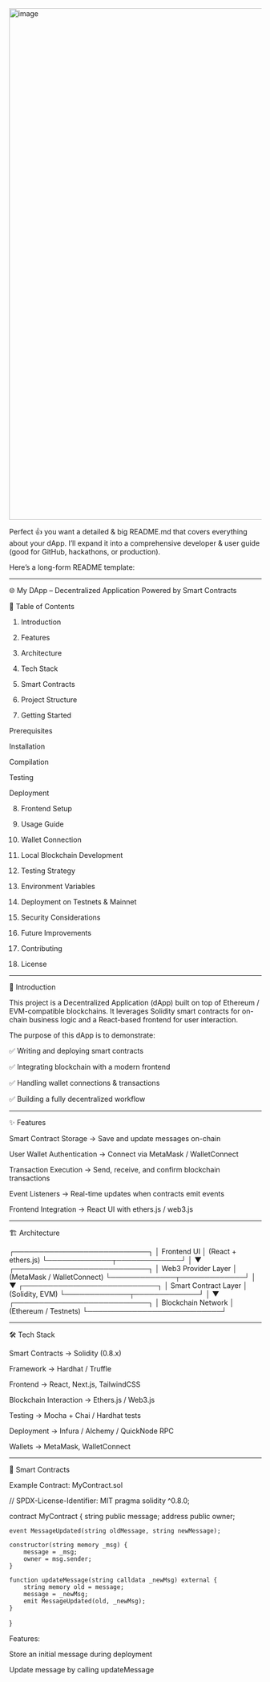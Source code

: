 <img width="1920" height="1020" alt="image" src="https://github.com/user-attachments/assets/2ffafbe3-17dc-45f4-968a-99af1fe6dfc8" />


Perfect 👍 you want a detailed & big README.md that covers everything about your dApp.
I’ll expand it into a comprehensive developer & user guide (good for GitHub, hackathons, or production).

Here’s a long-form README template:


---

🌐 My DApp – Decentralized Application Powered by Smart Contracts

📌 Table of Contents

1. Introduction


2. Features


3. Architecture


4. Tech Stack


5. Smart Contracts


6. Project Structure


7. Getting Started

Prerequisites

Installation

Compilation

Testing

Deployment



8. Frontend Setup


9. Usage Guide


10. Wallet Connection


11. Local Blockchain Development


12. Testing Strategy


13. Environment Variables


14. Deployment on Testnets & Mainnet


15. Security Considerations


16. Future Improvements


17. Contributing


18. License




---

🚀 Introduction

This project is a Decentralized Application (dApp) built on top of Ethereum / EVM-compatible blockchains.
It leverages Solidity smart contracts for on-chain business logic and a React-based frontend for user interaction.

The purpose of this dApp is to demonstrate:

✅ Writing and deploying smart contracts

✅ Integrating blockchain with a modern frontend

✅ Handling wallet connections & transactions

✅ Building a fully decentralized workflow



---

✨ Features

Smart Contract Storage → Save and update messages on-chain

User Wallet Authentication → Connect via MetaMask / WalletConnect

Transaction Execution → Send, receive, and confirm blockchain transactions

Event Listeners → Real-time updates when contracts emit events

Frontend Integration → React UI with ethers.js / web3.js



---

🏗️ Architecture

┌───────────────────────────┐
   │        Frontend UI        │ (React + ethers.js)
   └─────────────┬─────────────┘
                 │
                 ▼
   ┌───────────────────────────┐
   │     Web3 Provider Layer   │ (MetaMask / WalletConnect)
   └─────────────┬─────────────┘
                 │
                 ▼
   ┌───────────────────────────┐
   │     Smart Contract Layer  │ (Solidity, EVM)
   └─────────────┬─────────────┘
                 │
                 ▼
   ┌───────────────────────────┐
   │   Blockchain Network      │ (Ethereum / Testnets)
   └───────────────────────────┘


---

🛠️ Tech Stack

Smart Contracts → Solidity (0.8.x)

Framework → Hardhat / Truffle

Frontend → React, Next.js, TailwindCSS

Blockchain Interaction → Ethers.js / Web3.js

Testing → Mocha + Chai / Hardhat tests

Deployment → Infura / Alchemy / QuickNode RPC

Wallets → MetaMask, WalletConnect



---

📜 Smart Contracts

Example Contract: MyContract.sol

// SPDX-License-Identifier: MIT
pragma solidity ^0.8.0;

contract MyContract {
    string public message;
    address public owner;

    event MessageUpdated(string oldMessage, string newMessage);

    constructor(string memory _msg) {
        message = _msg;
        owner = msg.sender;
    }

    function updateMessage(string calldata _newMsg) external {
        string memory old = message;
        message = _newMsg;
        emit MessageUpdated(old, _newMsg);
    }
}

Features:

Store an initial message during deployment

Update message by calling updateMessage



